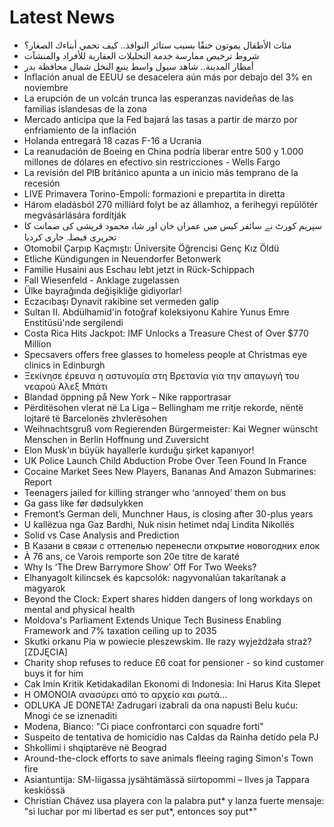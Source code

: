 # Latest News
-  مئات الأطفال يموتون خنقًا بسبب ستائر النوافذ.. كيف تحمي أبناءك الصغار؟
-  شروط ترخيص ممارسة خدمة التحليلات العقارية للأفراد والمنشآت
-  أمطار المدينة.. شاهد سيول واسط ينبع النخل شمال محافظة بدر
-  Inflación anual de EEUU se desacelera aún más por debajo del 3% en noviembre
-  La erupción de un volcán trunca las esperanzas navideñas de las familias islandesas de la zona
-  Mercado anticipa que la Fed bajará las tasas a partir de marzo por enfriamiento de la inflación
-  Holanda entregará 18 cazas F-16 a Ucrania
-  La reanudación de Boeing en China podría liberar entre 500 y 1.000 millones de dólares en efectivo sin restricciones - Wells Fargo
-  La revisión del PIB británico apunta a un inicio más temprano de la recesión
-  LIVE Primavera Torino-Empoli: formazioni e prepartita in diretta
-  Három eladásból 270 milliárd folyt be az államhoz, a ferihegyi repülőtér megvásárlására fordítják
-  سپریم کورٹ نے سائفر کیس میں عمران خان اور شاہ محمود قریشی کی ضمانت کا تحریری فیصلہ جاری کردیا
-  Otomobil Çarpıp Kaçmıştı: Üniversite Öğrencisi Genç Kız Öldü
-  Etliche Kündigungen in Neuendorfer Betonwerk
-  Familie Husaini aus Eschau lebt jetzt in Rück-Schippach
-  Fall Wiesenfeld - Anklage zugelassen
-  Ülke bayrağında değişikliğe gidiyorlar!
-  Eczacıbaşı Dynavit rakibine set vermeden galip
-  Sultan II. Abdülhamid'in fotoğraf koleksiyonu Kahire Yunus Emre Enstitüsü'nde sergilendi
-  Costa Rica Hits Jackpot: IMF Unlocks a Treasure Chest of Over $770 Million
-  Specsavers offers free glasses to homeless people at Christmas eye clinics in Edinburgh
-  Ξεκίνησε έρευνα η αστυνομία στη Βρετανία για την απαγωγή του νεαρού Αλεξ Μπάτι
-  Blandad öppning på New York – Nike rapportrasar
-  Përditësohen vlerat në La Liga – Bellingham me rritje rekorde, nëntë lojtarë të Barcelonës zhvlerësohen
-  Weihnachtsgruß vom Regierenden Bürgermeister: Kai Wegner wünscht Menschen in Berlin Hoffnung und Zuversicht
-  Elon Musk’ın büyük hayallerle kurduğu şirket kapanıyor!
-  UK Police Launch Child Abduction Probe Over Teen Found In France
-  Cocaine Market Sees New Players, Bananas And Amazon Submarines: Report
-  Teenagers jailed for killing stranger who ‘annoyed’ them on bus
-  Ga gass like før dødsulykken
-  Fremont’s German deli, Munchner Haus, is closing after 30-plus years
-  U kallëzua nga Gaz Bardhi, Nuk nisin hetimet ndaj Lindita Nikollës
-  Solid vs Case Analysis and Prediction
-  В Казани в связи с оттепелью перенесли открытие новогодних елок
-  À 76 ans, ce Varois remporte son 20e titre de karaté
-  Why Is ‘The Drew Barrymore Show’ Off For Two Weeks?
-  Elhanyagolt kilincsek és kapcsolók: nagyvonalúan takarítanak a magyarok
-  Beyond the Clock: Expert shares hidden dangers of long workdays on mental and physical health
-  Moldova's Parliament Extends Unique Tech Business Enabling Framework and 7% taxation ceiling up to 2035
-  Skutki orkanu Pia w powiecie pleszewskim. Ile razy wyjeżdżała straż? [ZDJĘCIA]
-  Charity shop refuses to reduce £6 coat for pensioner - so kind customer buys it for him
-  Cak Imin Kritik Ketidakadilan Ekonomi di Indonesia: Ini Harus Kita Slepet
-  Η ΟΜΟΝΟΙΑ ανασύρει από το αρχείο και ρωτά…
-  ODLUKA JE DONETA! Zadrugari izabrali da ona napusti Belu kuću: Mnogi će se iznenaditi
-  Modena, Bianco: "Ci piace confrontarci con squadre forti"
-  Suspeito de tentativa de homicídio nas Caldas da Rainha detido pela PJ
-  Shkollimi i shqiptarëve në Beograd
-  Around-the-clock efforts to save animals fleeing raging Simon's Town fire
-  Asiantuntija: SM-liigassa jysähtämässä siirtopommi – Ilves ja Tappara keskiössä
-  Christian Chávez usa playera con la palabra put* y lanza fuerte mensaje: "si luchar por mi libertad es ser put*, entonces soy put*"
